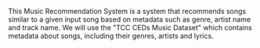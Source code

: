 This Music Recommendation System is a system that recommends songs similar to a given input song based on metadata such as genre, artist name and track name. We will use the "TCC CEDs Music Dataset" which contains metadata about songs, including their genres, artists and lyrics. 
